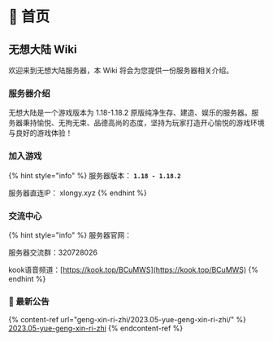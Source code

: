# 📃 首页

## 无想大陆 Wiki

欢迎来到无想大陆服务器，本 Wiki 将会为您提供一份服务器相关介绍。

### 服务器介绍

无想大陆是一个游戏版本为 1.18-1.18.2 原版纯净生存、建造、娱乐的服务器。服务器秉持愉悦、无拘无束、品德高尚的态度，坚持为玩家打造开心愉悦的游戏环境与良好的游戏体验！

### 加入游戏

{% hint style="info" %}
服务器版本： **`1.18 - 1.18.2`**

服务器直连IP： xlongy.xyz
{% endhint %}

### 交流中心

{% hint style="info" %}
服务器官网：&#x20;

服务器交流群：320728026&#x20;

kook语音频道：[https://kook.top/BCuMWS](https://kook.top/BCuMWS)
{% endhint %}



### 📔 最新公告

{% content-ref url="geng-xin-ri-zhi/2023.05-yue-geng-xin-ri-zhi/" %}
[2023.05-yue-geng-xin-ri-zhi](geng-xin-ri-zhi/2023.05-yue-geng-xin-ri-zhi/)
{% endcontent-ref %}
